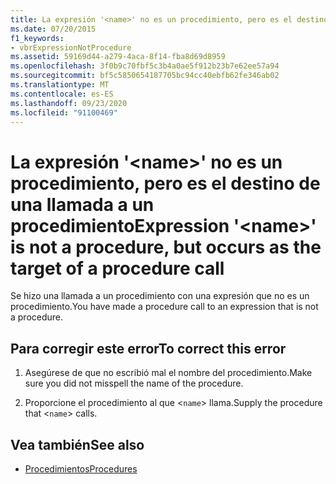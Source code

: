 ```yaml
---
title: La expresión '<name>' no es un procedimiento, pero es el destino de una llamada a un procedimiento
ms.date: 07/20/2015
f1_keywords:
- vbrExpressionNotProcedure
ms.assetid: 59169d44-a279-4aca-8f14-fba8d69d8959
ms.openlocfilehash: 3f0b9c70fbf5c3b4a0ae5f912b23b7e62ee57a94
ms.sourcegitcommit: bf5c5850654187705bc94cc40ebfb62fe346ab02
ms.translationtype: MT
ms.contentlocale: es-ES
ms.lasthandoff: 09/23/2020
ms.locfileid: "91100469"
---
```

# <a name="expression-name-is-not-a-procedure-but-occurs-as-the-target-of-a-procedure-call"></a><span data-ttu-id="8affa-102">La expresión '\<name>' no es un procedimiento, pero es el destino de una llamada a un procedimiento</span><span class="sxs-lookup"><span data-stu-id="8affa-102">Expression '\<name>' is not a procedure, but occurs as the target of a procedure call</span></span>

<span data-ttu-id="8affa-103">Se hizo una llamada a un procedimiento con una expresión que no es un procedimiento.</span><span class="sxs-lookup"><span data-stu-id="8affa-103">You have made a procedure call to an expression that is not a procedure.</span></span>  
  
## <a name="to-correct-this-error"></a><span data-ttu-id="8affa-104">Para corregir este error</span><span class="sxs-lookup"><span data-stu-id="8affa-104">To correct this error</span></span>  
  
1. <span data-ttu-id="8affa-105">Asegúrese de que no escribió mal el nombre del procedimiento.</span><span class="sxs-lookup"><span data-stu-id="8affa-105">Make sure you did not misspell the name of the procedure.</span></span>  
  
2. <span data-ttu-id="8affa-106">Proporcione el procedimiento al que <`name`> llama.</span><span class="sxs-lookup"><span data-stu-id="8affa-106">Supply the procedure that <`name`> calls.</span></span>  
  
## <a name="see-also"></a><span data-ttu-id="8affa-107">Vea también</span><span class="sxs-lookup"><span data-stu-id="8affa-107">See also</span></span>

- [<span data-ttu-id="8affa-108">Procedimientos</span><span class="sxs-lookup"><span data-stu-id="8affa-108">Procedures</span></span>](../programming-guide/language-features/procedures/index.md)
